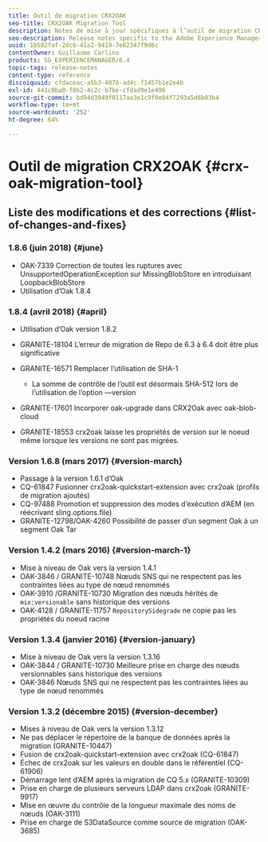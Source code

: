 ```yaml
---
title: Outil de migration CRX2OAK
seo-title: CRX2OAK Migration Tool
description: Notes de mise à jour spécifiques à l’outil de migration CRX2OAK d’Adobe Experience Manager 6.4.
seo-description: Release notes specific to the Adobe Experience Manager 6.4 CRX2OAK Migration tool.
uuid: 1b582faf-2dc6-41a2-9419-7e82347f9d6c
contentOwner: Guillaume Carlino
products: SG_EXPERIENCEMANAGER/6.4
topic-tags: release-notes
content-type: reference
discoiquuid: cfdaceac-a5b3-4070-ad4c-f1457b1e2e4b
exl-id: 441c8ba0-f8b2-4c2c-b7be-cfdad9e1e498
source-git-commit: bd94d3949f0117aa3e1c9f0e84f7293a5d6b03b4
workflow-type: tm+mt
source-wordcount: '252'
ht-degree: 64%

---
```


# Outil de migration CRX2OAK {#crx-oak-migration-tool}

## Liste des modifications et des corrections {#list-of-changes-and-fixes}

### 1.8.6 (juin 2018) {#june}

* OAK-7339 Correction de toutes les ruptures avec UnsupportedOperationException sur MissingBlobStore en introduisant LoopbackBlobStore
* Utilisation d’Oak 1.8.4

### 1.8.4 (avril 2018) {#april}

* Utilisation d’Oak version 1.8.2
* GRANITE-18104 L’erreur de migration de Repo de 6.3 à 6.4 doit être plus significative
* GRANITE-16571 Remplacer l’utilisation de SHA-1

   * La somme de contrôle de l’outil est désormais SHA-512 lors de l’utilisation de l’option —version

* GRANITE-17601 Incorporer oak-upgrade dans CRX2Oak avec oak-blob-cloud
* GRANITE-18553 crx2oak laisse les propriétés de version sur le noeud même lorsque les versions ne sont pas migrées.

### Version 1.6.8 (mars 2017) {#version-march}

* Passage à la version 1.6.1 d’Oak
* CQ-61847 Fusionner crx2oak-quickstart-extension avec crx2oak (profils de migration ajoutés)
* CQ-97488 Promotion et suppression des modes d’exécution d’AEM (en réécrivant sling.options.file)
* GRANITE-12798/OAK-4260 Possibilité de passer d’un segment Oak à un segment Oak Tar

### Version 1.4.2 (mars 2016) {#version-march-1}

* Mise à niveau de Oak vers la version 1.4.1
* OAK-3846 / GRANITE-10748 Nœuds SNS qui ne respectent pas les contraintes liées au type de nœud renommés
* OAK-3910 /GRANITE-10730 Migration des nœuds hérités de `mix:versionable` sans historique des versions
* OAK-4128 / GRANITE-11757 `RepositorySidegrade` ne copie pas les propriétés du noeud racine

### Version 1.3.4 (janvier 2016) {#version-january}

* Mise à niveau de Oak vers la version 1.3.16
* OAK-3844 / GRANITE-10730 Meilleure prise en charge des nœuds versionnables sans historique des versions
* OAK-3846 Nœuds SNS qui ne respectent pas les contraintes liées au type de nœud renommés

### Version 1.3.2 (décembre 2015) {#version-december}

* Mises à niveau de Oak vers la version 1.3.12
* Ne pas déplacer le répertoire de la banque de données après la migration (GRANITE-10447)
* Fusion de crx2oak-quickstart-extension avec crx2oak (CQ-61847)
* Échec de crx2oak sur les valeurs en double dans le référentiel (CQ-61906)
* Démarrage lent d’AEM après la migration de CQ 5.x (GRANITE-10309)
* Prise en charge de plusieurs serveurs LDAP dans crx2oak (GRANITE-9917)
* Mise en œuvre du contrôle de la longueur maximale des noms de nœuds (OAK-3111)
* Prise en charge de S3DataSource comme source de migration (OAK-3685)
